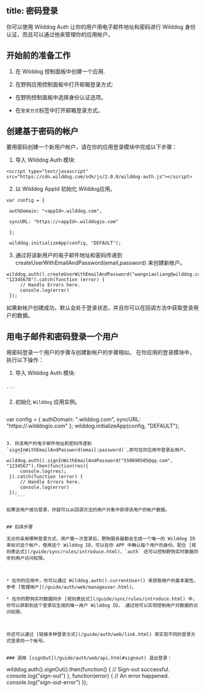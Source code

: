 title:  密码登录
---

你可以使用 Wilddog Auth 让你的用户用电子邮件地址和密码进行 Wilddog 身份认证，而且可以通过他来管理你的应用帐户。


## 开始前的准备工作


1. 在 Wilddog 控制面板中创建一个应用.

2. 在野狗应用控制面板中打开邮箱登录方式:



 * 在野狗控制面板中选择身份认证选项。

 * 在`登录方式`标签中打开邮箱登录方式。



## 创建基于密码的帐户

要用密码创建一个新用户帐户，请在你的应用登录模块中完成以下步骤：


1. 导入 Wilddog Auth 模块:
 
 ```
<script type="text/javascript" src="https://cdn.wilddog.com/sdk/js/2.0.0/wilddog-auth.js"></script>
```

2. 以 Wilddog AppId 初始化 Wilddog应用。

```
var config = {

 authDomain: "<appId>.wilddog.com",

 syncURL: "https://<appId>.wilddogio.com"

 };

 wilddog.initializeApp(config, "DEFAULT");
```

3. 通过将该新用户的电子邮件地址和密码传递到 createUserWithEmailAndPassword(email,password) 来创建新帐户。

```
wilddog.auth().createUserWithEmailAndPassword("wangxiaoliang@wilddog.com", "12345678").catch(function (error) {
     // Handle Errors here.
     console.log(error)
 });
```

如果新帐户创建成功，默认会处于登录状态，并且你可以在回调方法中获取登录用户的数据。



## 用电子邮件和密码登录一个用户

用密码登录一个用户的步骤与创建新帐户的步骤相似。 在你应用的登录模块中，执行以下操作：



1. 导入 Wilddog Auth 模块:
    ```
<script type="text/javascript" src="https://cdn.wilddog.com/sdk/js/2.0.0/wilddog-auth.js"></script>
    ```

2. 初始化 `Wilddog` 应用实例。
    ```
 var config = {
     authDomain: "<appId>.wilddog.com",
     syncURL: "https://<appId>.wilddogio.com"
 };
 wilddog.initializeApp(config, "DEFAULT");
```

3. 将该用户的电子邮件地址和密码传递到 `signInWithEmailAndPassword(email:password)`,即可在你应用中登录此用户。
    ```
wilddog.auth().signInWithEmailAndPassword("550690505@qq.com", "1234567").then(function(res){
     console.log(res);
 }).catch(function (error) {
     // Handle Errors here.
     console.log(error)
 });
    ```

如果该用户成功登录，你就可以从回调方法的用户对象中获得该用户的帐户数据。


## 后续步骤

无论你采用哪种登录方式，用户第一次登录后，野狗服务器都会生成一个唯一的 Wilddog ID 来标识这个帐户，使用这个 Wilddog ID，可以在你 APP 中确认每个用户的身份。配合 [规则表达式](/guide/sync/rules/introduce.html)，`auth` 还可以控制野狗实时数据同步的用户访问权限。



* 在你的应用中，你可以通过 Wilddog.auth().currentUser() 来获取用户的基本属性。参考 [管理用户](/guide/auth/web/manageuser.html)。

* 在你的野狗实时数据同步 [规则表达式](/guide/sync/rules/introduce.html) 中，你可以获取到这个登录后生成的唯一用户 Wilddog ID， 通过他可以实现控制用户对数据的访问权限。



你还可以通过 [链接多种登录方式](/guide/auth/web/link.html) 来实现不同的登录方式登录同一个帐号。


### 调用 [signOut](/guide/auth/web/api.html#signout) 退出登录：

```
 wilddog.auth().signOut().then(function() {
     // Sign-out successful.
     console.log("sign-out")
 }, function(error) {
     // An error happened.
     console.log("sign-out-error")
 });

```

